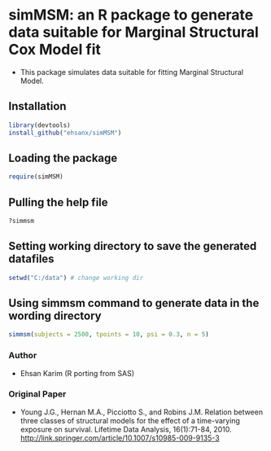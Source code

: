 # simMSM: an R package to generate data suitable for Marginal Structural Cox Model fit
* This package simulates data suitable for fitting Marginal Structural Model.

## Installation
```R
library(devtools)
install_github("ehsanx/simMSM")
```

## Loading the package
```R
require(simMSM)
```

## Pulling the help file
```R
?simmsm
```

## Setting working directory to save the generated datafiles
```R
setwd("C:/data") # change working dir
```

## Using simmsm command to generate data in the wording directory
```R
simmsm(subjects = 2500, tpoints = 10, psi = 0.3, n = 5)
```

### Author 
* Ehsan Karim (R porting from SAS)

### Original Paper
* Young J.G., Hernan M.A., Picciotto S., and Robins J.M. Relation between three classes of structural models for the effect of a time-varying exposure on survival. Lifetime Data Analysis, 16(1):71-84, 2010. http://link.springer.com/article/10.1007/s10985-009-9135-3

